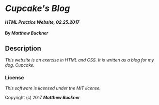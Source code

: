 # _Cupcake's Blog_

#### _HTML Practice Website, 02.25.2017_

#### By _**Matthew Buckner**_

## Description

_This website is an exercise in HTML and CSS. It is written as a blog for my
  dog, Cupcake._


### License

*This software is licensed under the MIT license.*

Copyright (c) 2017 **_Matthew Buckner_**

